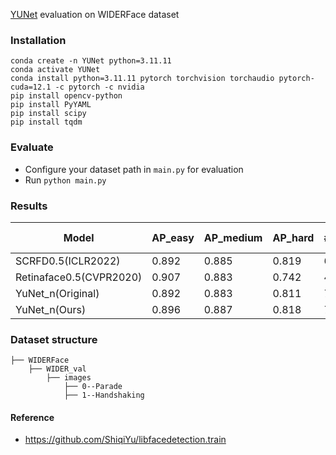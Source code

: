 [YUNet](https://link.springer.com/article/10.1007/s11633-023-1423-y) evaluation on WIDERFace dataset

### Installation

```
conda create -n YUNet python=3.11.11
conda activate YUNet
conda install python=3.11.11 pytorch torchvision torchaudio pytorch-cuda=12.1 -c pytorch -c nvidia
pip install opencv-python
pip install PyYAML
pip install scipy
pip install tqdm
```

### Evaluate

* Configure your dataset path in `main.py` for evaluation
* Run `python main.py`

### Results

| Model                   | AP_easy | AP_medium | AP_hard | #Params | Params Ratio | MFlops (320x320) | FPS(320x320) |
|-------------------------|---------|-----------|---------|---------|--------------|------------------|--------------|
| SCRFD0.5(ICLR2022)      | 0.892   | 0.885     | 0.819   | 631,410 | 8.32x        | 184              | 284          |
| Retinaface0.5(CVPR2020) | 0.907   | 0.883     | 0.742   | 426,608 | 5.62X        | 245              | 235          |
| YuNet_n(Original)       | 0.892   | 0.883     | 0.811   | 75,856  | 1.00x        | 149              | 456          |
| YuNet_n(Ours)           | 0.896   | 0.887     | 0.818   | 72,928  | 1.00x        | 133              | 456          |

### Dataset structure

    ├── WIDERFace 
        ├── WIDER_val
            ├── images
                ├── 0--Parade
                ├── 1--Handshaking

#### Reference

* https://github.com/ShiqiYu/libfacedetection.train
